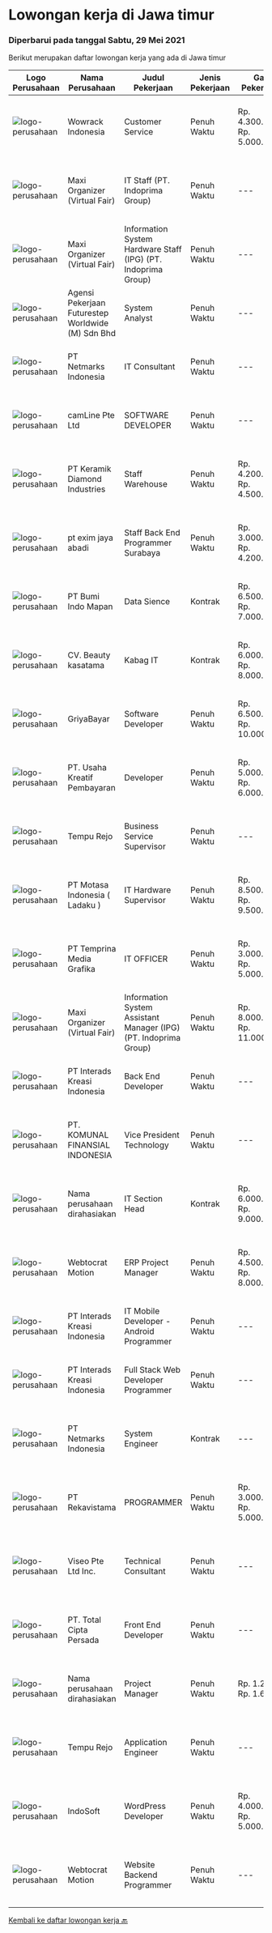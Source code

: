 
  # Lowongan kerja di Jawa timur

  ### Diperbarui pada tanggal Sabtu, 29 Mei 2021

  Berikut merupakan daftar lowongan kerja yang ada di Jawa timur

  |Logo Perusahaan | Nama Perusahaan | Judul Pekerjaan | Jenis Pekerjaan | Gaji Pekerjaan | Lokasi | Deskripsi | Tanggal diunggah | Pranala |
  | -------------- | --------------- | --------------- | --------- | --------- | -------------- | ------- | ----------- | ----------- |
  |![logo-perusahaan](https://image-service-cdn.seek.com.au/d075fc91208a31c23e7df3eb10274258436fafe8/ee4dce1061f3f616224767ad58cb2fc751b8d2dc)|Wowrack Indonesia|Customer Service|Penuh Waktu|Rp. 4.300.479-Rp. 5.000.000|Surabaya|Wowrack Indonesia are needed :6 Customer Service Staff2-3 Customer Service QAResponsibilities : Answering inquiries from clients to address their...|Kamis, 27 Mei 2021|https://www.jobstreet.co.id/id/job/customer-service-3539658?token=0~21008ec9-8354-4253-889c-d5400e99cfff&sectionRank=1&jobId=jobstreet-id-job-3539658|
|![logo-perusahaan](https://image-service-cdn.seek.com.au/b067e031fef8f19e5974349db7a066918b8286f3/ee4dce1061f3f616224767ad58cb2fc751b8d2dc)|Maxi Organizer (Virtual Fair)|IT Staff (PT. Indoprima Group)|Penuh Waktu|---|Gresik|Responsibility: Merancang dan menganalisa system atau program yang dibutuhkan oleh setiap departemen untuk kelancaran kegiatan operasional di setiap...|Jumat, 28 Mei 2021|https://www.jobstreet.co.id/id/job/it-staff-pt-indoprima-group-3540954?token=0~21008ec9-8354-4253-889c-d5400e99cfff&sectionRank=2&jobId=jobstreet-id-job-3540954|
|![logo-perusahaan](https://image-service-cdn.seek.com.au/b067e031fef8f19e5974349db7a066918b8286f3/ee4dce1061f3f616224767ad58cb2fc751b8d2dc)|Maxi Organizer (Virtual Fair)|Information System Hardware Staff (IPG) (PT. Indoprima Group)|Penuh Waktu|---|Surabaya|Tanggung jawab:&gt; Melakukan setting dan troubleshooting jaringan, LAN dan server&gt; Melakukan setting dan troubleshooting &gt; kepada semua...|Jumat, 28 Mei 2021|https://www.jobstreet.co.id/id/job/information-system-hardware-staff-ipg-pt-indoprima-group-3541183?token=0~21008ec9-8354-4253-889c-d5400e99cfff&sectionRank=3&jobId=jobstreet-id-job-3541183|
|![logo-perusahaan](https://image-service-cdn.seek.com.au/f391294bddb685bbbb3ccabac4e083c16a842097/ee4dce1061f3f616224767ad58cb2fc751b8d2dc)|Agensi Pekerjaan Futurestep Worldwide (M) Sdn Bhd|System Analyst|Penuh Waktu|---|Surabaya|Our client is one of the biggest companies within FMCG industry.  They are continuously expanding their business line in retail over the past decades....|Jumat, 28 Mei 2021|https://www.jobstreet.co.id/id/job/system-analyst-4577921/origin/my?token=0~21008ec9-8354-4253-889c-d5400e99cfff&sectionRank=4&jobId=jobstreet-my-job-4577921|
|![logo-perusahaan](https://image-service-cdn.seek.com.au/70d04e3ce9db8d3018f940c9b7350b25d6c5e04b/ee4dce1061f3f616224767ad58cb2fc751b8d2dc)|PT Netmarks Indonesia|IT Consultant|Penuh Waktu|---|Sidoarjo|Job Desk: As an IT Consultant, you will be part of Sales Team Responsible to analyze and diagnosing customer problem or customer business need...|Kamis, 27 Mei 2021|https://www.jobstreet.co.id/id/job/it-consultant-3539800?token=0~21008ec9-8354-4253-889c-d5400e99cfff&sectionRank=5&jobId=jobstreet-id-job-3539800|
|![logo-perusahaan](https://image-service-cdn.seek.com.au/19b64dc0cc941a960602e28f7d4304abd327b95c/ee4dce1061f3f616224767ad58cb2fc751b8d2dc)|camLine  Pte Ltd|SOFTWARE DEVELOPER|Penuh Waktu|---|Surabaya|Currently is work-from-home arrangement until further noticeJob Description : Involve in the entire development cycle from requirements analysis to...|Jumat, 28 Mei 2021|https://www.jobstreet.co.id/id/job/software-developer-3532961?token=0~21008ec9-8354-4253-889c-d5400e99cfff&sectionRank=6&jobId=jobstreet-id-job-3532961|
|![logo-perusahaan](https://image-service-cdn.seek.com.au/f403c0bdd50d52762314864627a8b4a57f749860/ee4dce1061f3f616224767ad58cb2fc751b8d2dc)|PT Keramik Diamond Industries|Staff Warehouse|Penuh Waktu|Rp. 4.200.000-Rp. 4.500.000|Gresik|Tugas : Input data output material Melayani Pengebonan Transfer Order Support Program Barcode Lengkapi laporan dengan memasukkan informasi yang...|Jumat, 28 Mei 2021|https://www.jobstreet.co.id/id/job/staff-warehouse-3541229?token=0~21008ec9-8354-4253-889c-d5400e99cfff&sectionRank=7&jobId=jobstreet-id-job-3541229|
|![logo-perusahaan](https://us.123rf.com/450wm/pavelstasevich/pavelstasevich1811/pavelstasevich181101027/112815900-stock-vector-no-image-available-icon-flat-vector.jpg?ver=6)|pt exim jaya abadi|Staff Back End Programmer Surabaya|Penuh Waktu|Rp. 3.000.000-Rp. 4.200.000|Surabaya|Candidate must possess at least a Bachelor's Degree in ComputerScience/Information Technology or equivalentAt least 1 year of related experiences...|Jumat, 28 Mei 2021|https://www.jobstreet.co.id/id/job/staff-back-end-programmer-surabaya-3540717?token=0~21008ec9-8354-4253-889c-d5400e99cfff&sectionRank=8&jobId=jobstreet-id-job-3540717|
|![logo-perusahaan](https://image-service-cdn.seek.com.au/c706466b72b7655183aa5c3567707d6780eccd67/ee4dce1061f3f616224767ad58cb2fc751b8d2dc)|PT Bumi Indo Mapan|Data Sience|Kontrak|Rp. 6.500.000-Rp. 7.000.000|Surabaya|Requirment : Berusia 25 - 35 tahun Kandidat harus memiliki setidaknya Gelar Sarjana di Ilmu Komputer/Teknologi Informasi atau setara. Setidaknya...|Kamis, 27 Mei 2021|https://www.jobstreet.co.id/id/job/data-sience-3539629?token=0~21008ec9-8354-4253-889c-d5400e99cfff&sectionRank=9&jobId=jobstreet-id-job-3539629|
|![logo-perusahaan](https://image-service-cdn.seek.com.au/7d1b47ae9aaef0f73e0289c403b88624bd8dfcdf/ee4dce1061f3f616224767ad58cb2fc751b8d2dc)|CV. Beauty kasatama|Kabag IT|Kontrak|Rp. 6.000.000-Rp. 8.000.000|Jawa Timur|Tugas dan Tanggung Jawab Bertanggung jawab dan melakukan pengawasan terhadap segala kegiatan terkait IT di perusahaan (hardware, software, networking,...|Kamis, 27 Mei 2021|https://www.jobstreet.co.id/id/job/kabag-it-3539760?token=0~21008ec9-8354-4253-889c-d5400e99cfff&sectionRank=10&jobId=jobstreet-id-job-3539760|
|![logo-perusahaan](https://image-service-cdn.seek.com.au/9678971f53c94946c7d466a8894da1feebc046b4/ee4dce1061f3f616224767ad58cb2fc751b8d2dc)|GriyaBayar|Software Developer|Penuh Waktu|Rp. 6.500.000-Rp. 10.000.000|Surabaya|Deskripsi PekerjaanSkill Requirement:(mandatory) Proficient in PHP (vanilla, without using any framework such as Laravel / Codeigniter /...|Jumat, 28 Mei 2021|https://www.jobstreet.co.id/id/job/software-developer-3541570?token=0~21008ec9-8354-4253-889c-d5400e99cfff&sectionRank=11&jobId=jobstreet-id-job-3541570|
|![logo-perusahaan](https://image-service-cdn.seek.com.au/aa0209764981d048b2c2a22a7ace434f6c54ae2c/ee4dce1061f3f616224767ad58cb2fc751b8d2dc)|PT. Usaha Kreatif Pembayaran|Developer|Penuh Waktu|Rp. 5.000.000-Rp. 6.000.000|Surabaya|Requirement : Diutamakan lulusan s1 jurusan Sistem Informasi, Teknik Informatika, Computer Science, atau jurusan sejenis lainnya. Memiliki pengalaman...|Kamis, 27 Mei 2021|https://www.jobstreet.co.id/id/job/developer-3531353?token=0~21008ec9-8354-4253-889c-d5400e99cfff&sectionRank=12&jobId=jobstreet-id-job-3531353|
|![logo-perusahaan](https://image-service-cdn.seek.com.au/cdae606750abf7f63dde4fcda17d666d498d2469/ee4dce1061f3f616224767ad58cb2fc751b8d2dc)|Tempu Rejo|Business Service Supervisor|Penuh Waktu|---|Jember|Job Descriptions : Overseeing information technology that emphasizes treating IT offerings as part of the larger company strategy, and provisioning IT...|Kamis, 27 Mei 2021|https://www.jobstreet.co.id/id/job/business-service-supervisor-3531449?token=0~21008ec9-8354-4253-889c-d5400e99cfff&sectionRank=13&jobId=jobstreet-id-job-3531449|
|![logo-perusahaan](https://image-service-cdn.seek.com.au/ef792aee08f3d5d83aca1095e9baac564fd90a10/ee4dce1061f3f616224767ad58cb2fc751b8d2dc)|PT Motasa Indonesia ( Ladaku )|IT Hardware Supervisor|Penuh Waktu|Rp. 8.500.000-Rp. 9.500.000|Mojokerto|Kualifikasi : Pendidikan S1 Jurusan Teknik Informatika / Teknik Komputer Pengalaman Minimal 2 pada posisi IT Hardware Supervisor Usia Maksimal 32...|Jumat, 28 Mei 2021|https://www.jobstreet.co.id/id/job/it-hardware-supervisor-3540753?token=0~21008ec9-8354-4253-889c-d5400e99cfff&sectionRank=14&jobId=jobstreet-id-job-3540753|
|![logo-perusahaan](https://image-service-cdn.seek.com.au/12a27d200308a223ffd8b9a9c2a47d1f7c3191be/ee4dce1061f3f616224767ad58cb2fc751b8d2dc)|PT Temprina Media Grafika|IT OFFICER|Penuh Waktu|Rp. 3.000.000-Rp. 5.000.000|Malang|Kriteria :- Sarjana IT- Mahir HTML,CSS,Javascript- Berpengalaman menggunakan CSS Preprocessors- Berpengalaman menggunakan CSS Framework -...|Selasa, 25 Mei 2021|https://www.jobstreet.co.id/id/job/it-officer-3538140?token=0~21008ec9-8354-4253-889c-d5400e99cfff&sectionRank=15&jobId=jobstreet-id-job-3538140|
|![logo-perusahaan](https://image-service-cdn.seek.com.au/b067e031fef8f19e5974349db7a066918b8286f3/ee4dce1061f3f616224767ad58cb2fc751b8d2dc)|Maxi Organizer (Virtual Fair)|Information System Assistant Manager (IPG) (PT. Indoprima Group)|Penuh Waktu|Rp. 8.000.000-Rp. 11.000.000|Surabaya|Requirements: Bachelors Degree in Computer Science or related discipline required. Master’s degree preferred. Superlative work experience may be...|Jumat, 28 Mei 2021|https://www.jobstreet.co.id/id/job/information-system-assistant-manager-ipg-pt-indoprima-group-3541106?token=0~21008ec9-8354-4253-889c-d5400e99cfff&sectionRank=16&jobId=jobstreet-id-job-3541106|
|![logo-perusahaan](https://image-service-cdn.seek.com.au/d3c6581a5bb843bfcd0acb79f0960f8b3151919d/ee4dce1061f3f616224767ad58cb2fc751b8d2dc)|PT Interads Kreasi Indonesia|Back End Developer|Penuh Waktu|---|Surabaya|We are looking for young and creative talents who are willing to grow and success as a team.  Requirements: Bachelor Degree in Computer...|Jumat, 28 Mei 2021|https://www.jobstreet.co.id/id/job/back-end-developer-3540547?token=0~21008ec9-8354-4253-889c-d5400e99cfff&sectionRank=17&jobId=jobstreet-id-job-3540547|
|![logo-perusahaan](https://image-service-cdn.seek.com.au/31a76607a3b6cf969e337f7c6a70415dde796115/ee4dce1061f3f616224767ad58cb2fc751b8d2dc)|PT. KOMUNAL FINANSIAL INDONESIA|Vice President Technology|Penuh Waktu|---|Surabaya|Candidate must possess at least Bachelor's Degree, Master's Degree/Post Graduate Degree in Engineering (Computer/Telecommunication), Engineering...|Jumat, 28 Mei 2021|https://www.jobstreet.co.id/id/job/vice-president-technology-3540632?token=0~21008ec9-8354-4253-889c-d5400e99cfff&sectionRank=18&jobId=jobstreet-id-job-3540632|
|![logo-perusahaan](https://us.123rf.com/450wm/pavelstasevich/pavelstasevich1811/pavelstasevich181101027/112815900-stock-vector-no-image-available-icon-flat-vector.jpg?ver=6)|Nama perusahaan dirahasiakan|IT Section Head|Kontrak|Rp. 6.000.000-Rp. 9.000.000|Jawa Timur|Responsibilites : Control and Monitoring Server Running and Traffic Support and standarize Hardware to support all departments Networking control and...|Selasa, 25 Mei 2021|https://www.jobstreet.co.id/id/job/it-section-head-3538212?token=0~21008ec9-8354-4253-889c-d5400e99cfff&sectionRank=19&jobId=jobstreet-id-job-3538212|
|![logo-perusahaan](https://image-service-cdn.seek.com.au/266cdb1b6633777975f7e16ec233144d07cf3b39/ee4dce1061f3f616224767ad58cb2fc751b8d2dc)|Webtocrat Motion|ERP Project Manager|Penuh Waktu|Rp. 4.500.000-Rp. 8.000.000|Surabaya|Candidate must possess at least a Computer Science/Information System/Economics/Accounting or equivalent Required skill(s): ERP SAP / Odoo / other ERP...|Rabu, 26 Mei 2021|https://www.jobstreet.co.id/id/job/erp-project-manager-3529322?token=0~21008ec9-8354-4253-889c-d5400e99cfff&sectionRank=20&jobId=jobstreet-id-job-3529322|
|![logo-perusahaan](https://image-service-cdn.seek.com.au/d3c6581a5bb843bfcd0acb79f0960f8b3151919d/ee4dce1061f3f616224767ad58cb2fc751b8d2dc)|PT Interads Kreasi Indonesia|IT Mobile Developer - Android Programmer|Penuh Waktu|---|Jawa Timur|We are looking for young and creative talents who are willing to grow and success as a team.  Requirements: Bachelor Degree in Computer...|Jumat, 28 Mei 2021|https://www.jobstreet.co.id/id/job/it-mobile-developer-android-programmer-3540530?token=0~21008ec9-8354-4253-889c-d5400e99cfff&sectionRank=21&jobId=jobstreet-id-job-3540530|
|![logo-perusahaan](https://image-service-cdn.seek.com.au/d3c6581a5bb843bfcd0acb79f0960f8b3151919d/ee4dce1061f3f616224767ad58cb2fc751b8d2dc)|PT Interads Kreasi Indonesia|Full Stack Web Developer Programmer|Penuh Waktu|---|Surabaya|We are looking for young and creative talents who are willing to grow and success as a team.  Requirements: Bachelor Degree in Computer...|Jumat, 28 Mei 2021|https://www.jobstreet.co.id/id/job/full-stack-web-developer-programmer-3540542?token=0~21008ec9-8354-4253-889c-d5400e99cfff&sectionRank=22&jobId=jobstreet-id-job-3540542|
|![logo-perusahaan](https://image-service-cdn.seek.com.au/70d04e3ce9db8d3018f940c9b7350b25d6c5e04b/ee4dce1061f3f616224767ad58cb2fc751b8d2dc)|PT Netmarks Indonesia|System Engineer|Kontrak|---|Sidoarjo|Candidate at least SMK IT or Diploma or Bachelor's Degree in Engineering (Computer/Information Technology) At least 1 year of working experience as a...|Kamis, 27 Mei 2021|https://www.jobstreet.co.id/id/job/system-engineer-3539723?token=0~21008ec9-8354-4253-889c-d5400e99cfff&sectionRank=23&jobId=jobstreet-id-job-3539723|
|![logo-perusahaan](https://image-service-cdn.seek.com.au/aacb870cbee82706971bfe51f94366f1c12b1c5c/ee4dce1061f3f616224767ad58cb2fc751b8d2dc)|PT Rekavistama|PROGRAMMER|Penuh Waktu|Rp. 3.000.000-Rp. 5.000.000|Malang|Usia Maksimal 30 Tahun Pendidikan D3/D4/S1 Teknik Informatika Mengerti dan Menguasai Programming Android Studio / Reachnative Mempunyai pengalaman...|Jumat, 28 Mei 2021|https://www.jobstreet.co.id/id/job/programmer-3541477?token=0~21008ec9-8354-4253-889c-d5400e99cfff&sectionRank=24&jobId=jobstreet-id-job-3541477|
|![logo-perusahaan](https://image-service-cdn.seek.com.au/ae92c934ba4aed83f941858dd6a08de8acbf7ad6/ee4dce1061f3f616224767ad58cb2fc751b8d2dc)|Viseo Pte Ltd Inc.|Technical Consultant|Penuh Waktu|---|Surabaya|Responsibilities Designing, coding and unit/integration testing Debugging and troubleshooting code related issues. Producing unit test plans and well...|Selasa, 25 Mei 2021|https://www.jobstreet.co.id/id/job/technical-consultant-8561100/origin/sg?token=0~21008ec9-8354-4253-889c-d5400e99cfff&sectionRank=25&jobId=jobstreet-sg-job-8561100|
|![logo-perusahaan](https://image-service-cdn.seek.com.au/863991fadd0a037c0ec361e955c8bd4ab9660525/ee4dce1061f3f616224767ad58cb2fc751b8d2dc)|PT. Total Cipta Persada|Front End Developer|Penuh Waktu|---|Surabaya|Key Responsibilities : Developing modular user interfaces / components for web-based cloud software Developing responsive website user interfaces...|Rabu, 26 Mei 2021|https://www.jobstreet.co.id/id/job/front-end-developer-3528476?token=0~21008ec9-8354-4253-889c-d5400e99cfff&sectionRank=26&jobId=jobstreet-id-job-3528476|
|![logo-perusahaan](https://us.123rf.com/450wm/pavelstasevich/pavelstasevich1811/pavelstasevich181101027/112815900-stock-vector-no-image-available-icon-flat-vector.jpg?ver=6)|Nama perusahaan dirahasiakan|Project Manager|Penuh Waktu|Rp. 1.200-Rp. 1.600|Jawa Timur|Candidate must possess at least a Bachelor's Degree, Post Graduate Diploma, Professional Degree, Master's Degree, Others or equivalent. Required...|Rabu, 26 Mei 2021|https://www.jobstreet.co.id/id/job/project-manager-8544433/origin/sg?token=0~21008ec9-8354-4253-889c-d5400e99cfff&sectionRank=27&jobId=jobstreet-sg-job-8544433|
|![logo-perusahaan](https://image-service-cdn.seek.com.au/8932e17cb34d89f6929d34387320dc9282a595ab/ee4dce1061f3f616224767ad58cb2fc751b8d2dc)|Tempu Rejo|Application Engineer|Penuh Waktu|---|Jember|Develop Applications, Improve Existing Software, Provide Technical Support, Assess Business User's Requirement.Job Requirements: Minimum S1 in...|Kamis, 27 Mei 2021|https://www.jobstreet.co.id/id/job/application-engineer-3531397?token=0~21008ec9-8354-4253-889c-d5400e99cfff&sectionRank=28&jobId=jobstreet-id-job-3531397|
|![logo-perusahaan](https://image-service-cdn.seek.com.au/fbd57a90b36e6d6fe13c8e714c23f2e07616d0cb/ee4dce1061f3f616224767ad58cb2fc751b8d2dc)|IndoSoft|WordPress Developer|Penuh Waktu|Rp. 4.000.000-Rp. 5.000.000|Malang|We are looking for Word Press Developer (not Word Press installer or just user). Responsibilities Candidate responsibilities: Install a standard set...|Rabu, 26 Mei 2021|https://www.jobstreet.co.id/id/job/wordpress-developer-3530090?token=0~21008ec9-8354-4253-889c-d5400e99cfff&sectionRank=29&jobId=jobstreet-id-job-3530090|
|![logo-perusahaan](https://image-service-cdn.seek.com.au/266cdb1b6633777975f7e16ec233144d07cf3b39/ee4dce1061f3f616224767ad58cb2fc751b8d2dc)|Webtocrat Motion|Website Backend Programmer|Penuh Waktu|---|Surabaya|Flexible Time Attendance (40 Hours / Week) Candidate must possess at least a Computer Science/Information Technology or equivalent Required skill(s):...|Rabu, 26 Mei 2021|https://www.jobstreet.co.id/id/job/website-backend-programmer-3529324?token=0~21008ec9-8354-4253-889c-d5400e99cfff&sectionRank=30&jobId=jobstreet-id-job-3529324|


  [Kembali ke daftar lowongan kerja 🔙](../README.md#daftar-lowongan-kerja)
  